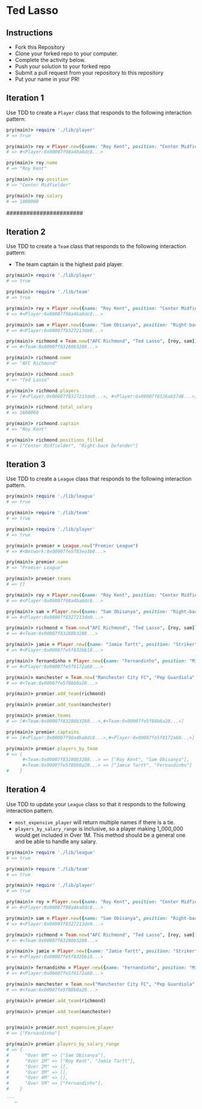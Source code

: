 # Ted Lasso

## Instructions

* Fork this Repository
* Clone your forked repo to your computer.
* Complete the activity below.
* Push your solution to your forked repo
* Submit a pull request from your repository to this repository
* Put your name in your PR!

## Iteration 1

Use TDD to create a `Player` class that responds to the following interaction pattern:

```ruby
pry(main)> require './lib/player'
# => true

pry(main)> roy = Player.new({name: "Roy Kent", position: "Center Midfielder", salary: 1_000_000})
# => #<Player:0x00007f98a4ba8dc8...>

pry(main)> roy.name
# => "Roy Kent"

pry(main)> roy.position
# => "Center Midfielder"

pry(main)> roy.salary
# => 1000000
```
#######################
## Iteration 2

Use TDD to create a `Team` class that responds to the following interaction pattern:

* The team captain is the highest paid player.

```ruby
pry(main)> require './lib/player'
# => true

pry(main)> require './lib/team'
# => true

pry(main)> roy = Player.new({name: "Roy Kent", position: "Center Midfielder" , salary: 1_000_000})
# => #<Player:0x00007f98a4ba8dc8...>

pry(main)> sam = Player.new({name: "Sam Obisanya", position: "Right-back Defender", salary: 600_000})
# => #<Player:0x00007f8327213de0...>

pry(main)> richmond = Team.new("AFC Richmond", "Ted Lasso", [roy, sam])
# => #<Team:0x00007f83280b3288...>

pry(main)> richmond.name
# => "AFC Richmond"

pry(main)> richmond.coach
# => "Ted Lasso"

pry(main)> richmond.players
# => [#<Player:0x00007f8327213de0...>, #<Player:0x00007f8326ab57d8...>]

pry(main)> richmond.total_salary
# => 1600000

pry(main)> richmond.captain
# => "Roy Kent"

pry(main)> richmond.positions_filled
# => ["Center Midfielder", "Right-back Defender"]
```

## Iteration 3

Use TDD to create a `League` class that responds to the following interaction pattern.

```ruby
pry(main)> require './lib/league'
# => true

pry(main)> require './lib/team'
# => true

pry(main)> require './lib/player'
# => true

pry(main)> premier = League.new("Premier League")
# => #<Network:0x00007fe5f83ea3b0...>

pry(main)> premier.name
# => "Premier League"

pry(main)> premier.teams
# => []

pry(main)> roy = Player.new({name: "Roy Kent", position: "Center Midfielder" , salary: 1_000_000})
# => #<Player:0x00007f98a4ba8dc8...>

pry(main)> sam = Player.new({name: "Sam Obisanya", position: "Right-back Defender", salary: 600_000})
# => #<Player:0x00007f8327213de0...>

pry(main)> richmond = Team.new("AFC Richmond", "Ted Lasso", [roy, sam])
# => #<Team:0x00007f83280b3288...>

pry(main)> jamie = Player.new({name: "Jamie Tartt", position: "Striker", salary: 1_500_000})
# => #<Player:0x00007fe5f832bb18...>

pry(main)> fernandinho = Player.new({name: "Fernandinho", position: "Midfielder", salary: 5_200_000})
# => #<Player:0x00007fe5f8172a60...>

pry(main)> manchester = Team.new("Manchester City FC", "Pep Guardiola", [jamie, fernandinho])
# => #<Team:0x00007fe5f88b0a20...>

pry(main)> premier.add_team(richmond)

pry(main)> premier.add_team(manchester)

pry(main)> premier.teams
# => [#<Team:0x00007f83280b3288...>,#<Team:0x00007fe5f88b0a20...>]

pry(main)> premier.captains
# => [#<Player:0x00007f98a4ba8dc8...>,#<Player:0x00007fe5f8172a60...>]

pry(main)> premier.players_by_team
# => {
      #<Team:0x00007f83280b3288...> => ["Roy Kent", "Sam Obisanya"],
      #<Team:0x00007fe5f88b0a20...> => ["Jamie Tartt", "Fernandinho"]
#    }
```

## Iteration 4

Use TDD to update your `League` class so that it responds to the following interaction pattern.

* `most_expensive_player` will return multiple names if there is a tie.
* `players_by_salary_range` is inclusive, so a player making 1_000_000 would get included in Over 1M. This
method should be a general one and be able to handle any salary.

```ruby
pry(main)> require './lib/league'
# => true

pry(main)> require './lib/team'
# => true

pry(main)> require './lib/player'
# => true

pry(main)> roy = Player.new({name: "Roy Kent", position: "Center Midfielder" , salary: 1_000_000})
# => #<Player:0x00007f98a4ba8dc8...>

pry(main)> sam = Player.new({name: "Sam Obisanya", position: "Right-back Defender", salary: 600_000})
# => #<Player:0x00007f8327213de0...>

pry(main)> richmond = Team.new("AFC Richmond", "Ted Lasso", [roy, sam])
# => #<Team:0x00007f83280b3288...>

pry(main)> jamie = Player.new({name: "Jamie Tartt", position: "Striker", salary: 1_500_000})
# => #<Player:0x00007fe5f832bb18...>

pry(main)> fernandinho = Player.new({name: "Fernandinho", position: "Midfielder", salary: 5_200_000})
# => #<Player:0x00007fe5f8172a60...>

pry(main)> manchester = Team.new("Manchester City FC", "Pep Guardiola", [jamie, fernandinho])
# => #<Team:0x00007fe5f88b0a20...>

pry(main)> premier.add_team(richmond)

pry(main)> premier.add_team(manchester)


pry(main)> premier.most_expensive_player
# => ["Fernandinho"]

pry(main)> premier.players_by_salary_range
# => {
#      "Over 0M" => ["Sam Obisanya"],
#      "Over 1M" => ["Roy Kent", "Jamie Tartt"],
#      "Over 2M" => [],
#      "Over 3M" => [],
#      "Over 4M" => [],
#      "Over 5M" => ["Fernandinho"],
#    }

```_

